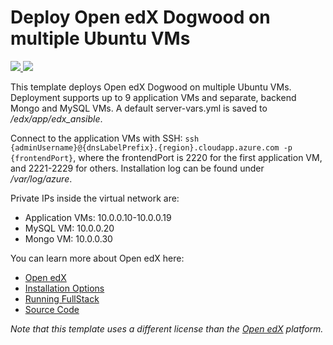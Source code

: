 # Deploy Open edX Dogwood on multiple Ubuntu VMs

<a href="https://portal.azure.com/#create/Microsoft.Template/uri/https%3A%2F%2Fraw.githubusercontent.com%2Fchenriksson%2Fazure-quickstart-templates%2Fmaster%2Fopenedx-scalable-ubuntu%2Fazuredeploy.json" target="_blank">
    <img src="http://azuredeploy.net/deploybutton.png"/>
</a>
<a href="http://armviz.io/#/?load=https%3A%2F%2Fraw.githubusercontent.com%2Fchenriksson%2Fazure-quickstart-templates%2Fmaster%2Fopenedx-scalable-ubuntu%2Fazuredeploy.json" target="_blank">
    <img src="http://armviz.io/visualizebutton.png"/>
</a>

This template deploys Open edX Dogwood on multiple Ubuntu VMs. Deployment supports up to 9 application VMs and separate, backend Mongo and MySQL VMs. A default server-vars.yml is saved to */edx/app/edx_ansible*.

Connect to the application VMs with SSH: `ssh {adminUsername}@{dnsLabelPrefix}.{region}.cloudapp.azure.com -p {frontendPort}`, where the frontendPort is 2220 for the first application VM, and 2221-2229 for others. Installation log can be found under */var/log/azure*.

Private IPs inside the virtual network are:
- Application VMs: 10.0.0.10-10.0.0.19
- MySQL VM: 10.0.0.20
- Mongo VM: 10.0.0.30

You can learn more about Open edX here:
- [Open edX](https://open.edx.org)
- [Installation Options](https://openedx.atlassian.net/wiki/display/OpenOPS/Open+edX+Installation+Options)
- [Running FullStack](https://openedx.atlassian.net/wiki/display/OpenOPS/Running+Fullstack)
- [Source Code](https://github.com/edx/edx-platform)

*Note that this template uses a different license than the [Open edX](https://github.com/edx/edx-platform/blob/master/LICENSE) platform.*